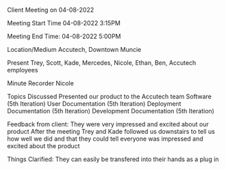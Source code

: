 Client Meeting on 04-08-2022

Meeting Start Time
04-08-2022 3:15PM

Meeting End Time:
04-08-2022 5:00PM

Location/Medium
Accutech, Downtown Muncie

Present
Trey, Scott, Kade, Mercedes, Nicole, Ethan, Ben, Accutech employees 

Minute Recorder
Nicole

Topics Discussed
Presented our product to the Accutech team 
Software (5th Iteration)
User Documentation (5th Iteration)
Deployment Documentation (5th Iteration)
Development Documentation (5th Iteration)

Feedback from client:
They were very impressed and excited about our product
After the meeting Trey and Kade followed us downstairs to tell us how well we did and that they could tell everyone was impressed and excited about the product



Things Clarified:
They can easily be transfered into their hands as a plug in
